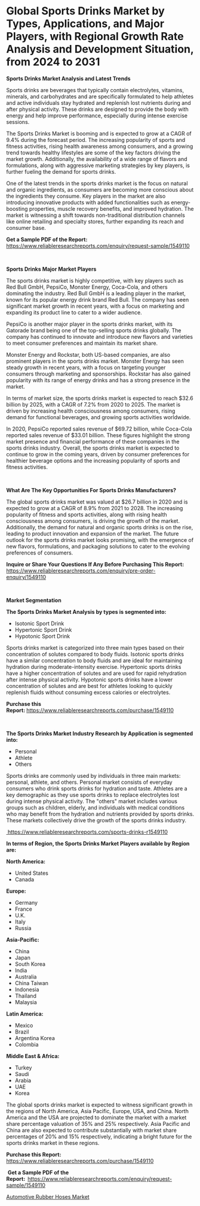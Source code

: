 <p><h1>Global Sports Drinks Market by Types, Applications, and Major Players, with Regional Growth Rate Analysis and Development Situation, from 2024 to 2031</h1></p><p><strong>Sports Drinks Market Analysis and Latest Trends</strong></p>
<p><p>Sports drinks are beverages that typically contain electrolytes, vitamins, minerals, and carbohydrates and are specifically formulated to help athletes and active individuals stay hydrated and replenish lost nutrients during and after physical activity. These drinks are designed to provide the body with energy and help improve performance, especially during intense exercise sessions.</p><p>The Sports Drinks Market is booming and is expected to grow at a CAGR of 9.4% during the forecast period. The increasing popularity of sports and fitness activities, rising health awareness among consumers, and a growing trend towards healthy lifestyles are some of the key factors driving the market growth. Additionally, the availability of a wide range of flavors and formulations, along with aggressive marketing strategies by key players, is further fueling the demand for sports drinks.</p><p>One of the latest trends in the sports drinks market is the focus on natural and organic ingredients, as consumers are becoming more conscious about the ingredients they consume. Key players in the market are also introducing innovative products with added functionalities such as energy-boosting properties, muscle recovery benefits, and improved hydration. The market is witnessing a shift towards non-traditional distribution channels like online retailing and specialty stores, further expanding its reach and consumer base.</p></p>
<p><strong>Get a Sample PDF of the Report:&nbsp;</strong> <a href="https://www.reliableresearchreports.com/enquiry/request-sample/1549110">https://www.reliableresearchreports.com/enquiry/request-sample/1549110</a></p>
<p>&nbsp;</p>
<p><strong>Sports Drinks Major Market Players</strong></p>
<p><p>The sports drinks market is highly competitive, with key players such as Red Bull GmbH, PepsiCo, Monster Energy, Coca-Cola, and others dominating the industry. Red Bull GmbH is a leading player in the market, known for its popular energy drink brand Red Bull. The company has seen significant market growth in recent years, with a focus on marketing and expanding its product line to cater to a wider audience.</p><p>PepsiCo is another major player in the sports drinks market, with its Gatorade brand being one of the top-selling sports drinks globally. The company has continued to innovate and introduce new flavors and varieties to meet consumer preferences and maintain its market share.</p><p>Monster Energy and Rockstar, both US-based companies, are also prominent players in the sports drinks market. Monster Energy has seen steady growth in recent years, with a focus on targeting younger consumers through marketing and sponsorships. Rockstar has also gained popularity with its range of energy drinks and has a strong presence in the market.</p><p>In terms of market size, the sports drinks market is expected to reach $32.6 billion by 2025, with a CAGR of 7.2% from 2020 to 2025. The market is driven by increasing health consciousness among consumers, rising demand for functional beverages, and growing sports activities worldwide.</p><p>In 2020, PepsiCo reported sales revenue of $69.72 billion, while Coca-Cola reported sales revenue of $33.01 billion. These figures highlight the strong market presence and financial performance of these companies in the sports drinks industry. Overall, the sports drinks market is expected to continue to grow in the coming years, driven by consumer preferences for healthier beverage options and the increasing popularity of sports and fitness activities.</p></p>
<p>&nbsp;</p>
<p><strong>What Are The Key Opportunities For Sports Drinks Manufacturers?</strong></p>
<p><p>The global sports drinks market was valued at $26.7 billion in 2020 and is expected to grow at a CAGR of 8.9% from 2021 to 2028. The increasing popularity of fitness and sports activities, along with rising health consciousness among consumers, is driving the growth of the market. Additionally, the demand for natural and organic sports drinks is on the rise, leading to product innovation and expansion of the market. The future outlook for the sports drinks market looks promising, with the emergence of new flavors, formulations, and packaging solutions to cater to the evolving preferences of consumers.</p></p>
<p><strong>Inquire or Share Your Questions If Any Before Purchasing This Report:</strong> <a href="https://www.reliableresearchreports.com/enquiry/pre-order-enquiry/1549110">https://www.reliableresearchreports.com/enquiry/pre-order-enquiry/1549110</a></p>
<p>&nbsp;</p>
<p><strong>Market Segmentation</strong></p>
<p><strong>The Sports Drinks Market Analysis by types is segmented into:</strong></p>
<p><ul><li>Isotonic Sport Drink</li><li>Hypertonic Sport Drink</li><li>Hypotonic Sport Drink</li></ul></p>
<p><p>Sports drinks market is categorized into three main types based on their concentration of solutes compared to body fluids. Isotonic sports drinks have a similar concentration to body fluids and are ideal for maintaining hydration during moderate-intensity exercise. Hypertonic sports drinks have a higher concentration of solutes and are used for rapid rehydration after intense physical activity. Hypotonic sports drinks have a lower concentration of solutes and are best for athletes looking to quickly replenish fluids without consuming excess calories or electrolytes.</p></p>
<p><strong>Purchase this Report:&nbsp;</strong><a href="https://www.reliableresearchreports.com/purchase/1549110">https://www.reliableresearchreports.com/purchase/1549110</a></p>
<p>&nbsp;</p>
<p><strong>The Sports Drinks Market Industry Research by Application is segmented into:</strong></p>
<p><ul><li>Personal</li><li>Athlete</li><li>Others</li></ul></p>
<p><p>Sports drinks are commonly used by individuals in three main markets: personal, athlete, and others. Personal market consists of everyday consumers who drink sports drinks for hydration and taste. Athletes are a key demographic as they use sports drinks to replace electrolytes lost during intense physical activity. The "others" market includes various groups such as children, elderly, and individuals with medical conditions who may benefit from the hydration and nutrients provided by sports drinks. These markets collectively drive the growth of the sports drinks industry.</p></p>
<p><a href="https://www.reliableresearchreports.com/sports-drinks-r1549110">&nbsp;https://www.reliableresearchreports.com/sports-drinks-r1549110</a></p>
<p><strong>In terms of Region, the Sports Drinks Market Players available by Region are:</strong></p>
<p>
    <p> <strong> North America: </strong>
        <ul>
            <li>United States</li>
            <li>Canada</li>
        </ul>
        </p> 
    <p> <strong> Europe: </strong>
        <ul>
            <li>Germany</li>
            <li>France</li>
            <li>U.K.</li>
            <li>Italy</li>
            <li>Russia</li>
        </ul>
        </p> 
    <p> <strong> Asia-Pacific: </strong>
        <ul>
            <li>China</li>
            <li>Japan</li>
            <li>South Korea</li>
            <li>India</li>
            <li>Australia</li>
            <li>China Taiwan</li>
            <li>Indonesia</li>
            <li>Thailand</li>
            <li>Malaysia</li>
        </ul>
        </p> 
    <p> <strong> Latin America: </strong>
        <ul>
            <li>Mexico</li>
            <li>Brazil</li>
            <li>Argentina Korea</li>
            <li>Colombia</li>
        </ul>
        </p> 
    <p> <strong> Middle East & Africa: </strong>
        <ul>
            <li>Turkey</li>
            <li>Saudi</li>
            <li>Arabia</li>
            <li>UAE</li>
            <li>Korea</li>
        </ul>
    </p>
    </p>
<p><p>The global sports drinks market is expected to witness significant growth in the regions of North America, Asia Pacific, Europe, USA, and China. North America and the USA are projected to dominate the market with a market share percentage valuation of 35% and 25% respectively. Asia Pacific and China are also expected to contribute substantially with market share percentages of 20% and 15% respectively, indicating a bright future for the sports drinks market in these regions.</p></p>
<p><strong>Purchase this Report: </strong><a href="https://www.reliableresearchreports.com/purchase/1549110">https://www.reliableresearchreports.com/purchase/1549110</a></p>
<p>&nbsp;<strong>Get a Sample PDF of the Report:&nbsp;&nbsp;</strong><a href="https://www.reliableresearchreports.com/enquiry/request-sample/1549110">https://www.reliableresearchreports.com/enquiry/request-sample/1549110</a></p>
<p><strong></strong></p>
<p><p><a href="https://eight-handstand-8fb.notion.site/Automotive-Rubber-Hoses-Market-Size-Market-Trends-and-Growth-Outlook-forecasted-for-period-from-20-8e8ed550f61643179c0ea2e801b4def7">Automotive Rubber Hoses Market</a></p></p>